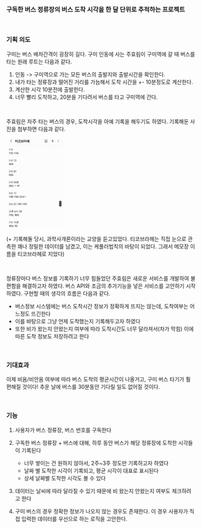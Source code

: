 

### 구독한 버스 정류장의 버스 도착 시각을 한 달 단위로 추적하는 프로젝트

<br/>

### 기획 의도
구미는 버스 배차간격이 굉장히 길다. 구미 인동에 사는 주효림이 구미역에 갈 때 버스를 타는 원래 루트는 다음과 같다.
1. 인동 -> 구미역으로 가는 모든 버스의 출발지와 출발시간을 확인한다.
2. 내가 타는 정류장과 떨어진 거리를 가늠해서 도착 시간을 +- 10분정도로 계산한다.
3. 계산한 시각 10분전에 출발한다.
4. 너무 빨리 도착하고, 20분을 기다려서 버스를 타고 구미역에 간다.

<br/>

주효림은 자주 타는 버스의 경우, 도착시각을 아예 기록을 해두기도 하였다. 기록해둔 사진을 첨부하면 다음과 같다.

<img src="img.png" width=150/>

(+ 기록해둘 당시, 과학사개론이라는 교양을 듣고있었다. 티코브라헤는 직접 눈으로 관측한 꽤나 정밀한 데이터를 남겼고, 이는 케풀러법칙의 바탕이 되었다. 그래서 메모장 이름을 티코브라헤로 지었다)

<br/>

정류장마다 버스 정보를 기록하기 너무 힘들었던 주효림은 새로운 서비스를 개발하여 불편함을 해결하고자 하였다.
버스 API와 조금의 추가기능을 넣은 서비스를 고안하기 시작하였다. 구현할 때의 생각의 흐름은 다음과 같다.


- 버스정보 시스템에는 버스 도착시간 정보가 정확하게 뜨지는 않는데, 도착여부는 어느정도 뜨긴한다
- 이를 바탕으로 그냥 언제 도착했는지 기록해두고자 하였다
- 또한 비가 왔는지 안왔는지 여부에 따라 도착시간도 너무 달라져서(차가 막힘) 이에 따른 도착 정보도 저장하려고 한다 

<br/>

### 기대효과
이제 비옴/비안옴 여부에 따라 버스 도착의 평균시간이 나올거고, 구미 버스 타기가 훨 편해질 것이다! 추운 날에 버스를 30분동안 기다릴 일도 없어질 것이다.


<br/>

### 기능

1. 사용자가 버스 정류장, 버스 번호를 구독한다
2. 구독한 버스 정류장 + 버스에 대해, 하루 동안 버스가 해당 정류장에 도착한 시각들이 기록된다
   - 너무 쌓이는 건 원하지 않아서, 2주~3주 정도만 기록하고자 하였다
   - 날짜 별 도착한 시각이 기록되고, 평균 시각이 대표로 표시된다
   - 상세 날짜별 도착한 시각도 볼 수 있다 
3. 데이터는 날씨에 따라 달라질 수 있기 때문에 비 왔는지 안왔는지 여부도 체크하려고 한다


4. 구미 버스의 경우 정확한 정보가 나오지 않는 경우도 존재한다. 이 경우 사용자가 직접 입력한 데이터를 우선으로 하는 로직을 고안한다.





